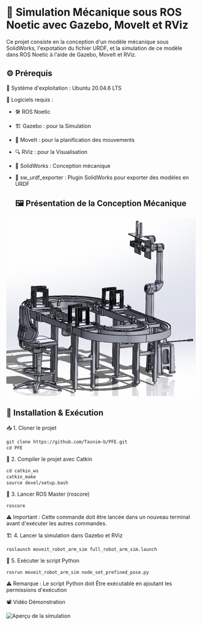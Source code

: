 
# 🚀 Simulation Mécanique sous ROS Noetic avec Gazebo, MoveIt et RViz


Ce projet consiste en la conception d'un modèle mécanique sous SolidWorks, l'expotation du fichier URDF, et la simulation de ce modèle dans ROS Noetic à l'aide de Gazebo, MoveIt et RViz.

## ⚙️ Prérequis
🔹 Système d'exploitation : Ubuntu 20.04.6 LTS

🔹 Logiciels requis :

- 🛠️ ROS Noetic
- 🏗️ Gazebo : pour la Simulation
- 🎯 MoveIt : pour la planification des mouvements
- 🔍 RViz : pour la Visualisation
- 🎨 SolidWorks : Conception mécanique
- 🚀 sw_urdf_exporter : Plugin SolidWorks pour exporter des modèles en URDF
  
  ## 🖼️ Présentation de la Conception Mécanique
![Conception Mécanique](https://github.com/Tasnim-b/PFE/blob/b2475a1bb3d08f9ccdc8586ef9cc966af674bf38/lesImagesDeLaConceptionM%C3%A9caniqueDuSyst%C3%A9me/syst%C3%A8me%20de%20soudure%203.png)

## 🚀 Installation & Exécution
📥 1. Cloner le projet
```
git clone https://github.com/Tasnim-b/PFE.git
cd PFE
```
🔧 2. Compiler le projet avec Catkin
```
cd catkin_ws
catkin_make
source devel/setup.bash
````
🏁 3. Lancer ROS Master (roscore)
````
roscore
````
⚠️ Important : Cette commande doit être lancée dans un nouveau terminal avant d'exécuter les autres commandes.

🏗️ 4. Lancer la simulation dans Gazebo et RViz
````
roslaunch moveit_robot_arm_sim full_robot_arm_sim.launch
````
🐍 5. Exécuter le script Python
````
rosrun moveit_robot_arm_sim node_set_prefined_pose.py
````
⚠️ Remarque : Le script Python doit Être exécutable en ajoutant les permissions d'exécution

📽️ Vidéo Démonstration

![Aperçu de la simulation](https://github.com/Tasnim-b/PFE/blob/c0f78f64905c3849697a0b5c918911d4c9cb247e/lesImagesDeLaConceptionM%C3%A9caniqueDuSyst%C3%A9me/vid%C3%A9o-finale.gif)



